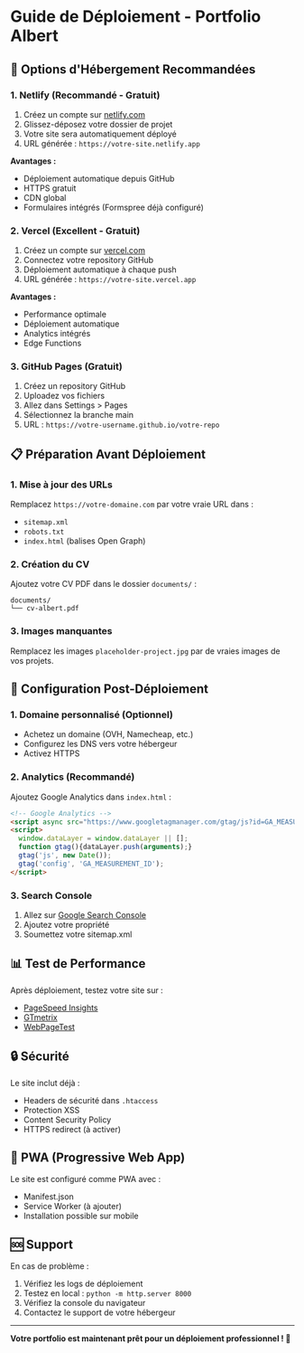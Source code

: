 # Guide de Déploiement - Portfolio Albert

## 🚀 Options d'Hébergement Recommandées

### 1. **Netlify (Recommandé - Gratuit)**
1. Créez un compte sur [netlify.com](https://netlify.com)
2. Glissez-déposez votre dossier de projet
3. Votre site sera automatiquement déployé
4. URL générée : `https://votre-site.netlify.app`

**Avantages :**
- Déploiement automatique depuis GitHub
- HTTPS gratuit
- CDN global
- Formulaires intégrés (Formspree déjà configuré)

### 2. **Vercel (Excellent - Gratuit)**
1. Créez un compte sur [vercel.com](https://vercel.com)
2. Connectez votre repository GitHub
3. Déploiement automatique à chaque push
4. URL générée : `https://votre-site.vercel.app`

**Avantages :**
- Performance optimale
- Déploiement automatique
- Analytics intégrés
- Edge Functions

### 3. **GitHub Pages (Gratuit)**
1. Créez un repository GitHub
2. Uploadez vos fichiers
3. Allez dans Settings > Pages
4. Sélectionnez la branche main
5. URL : `https://votre-username.github.io/votre-repo`

## 📋 Préparation Avant Déploiement

### 1. **Mise à jour des URLs**
Remplacez `https://votre-domaine.com` par votre vraie URL dans :
- `sitemap.xml`
- `robots.txt`
- `index.html` (balises Open Graph)

### 2. **Création du CV**
Ajoutez votre CV PDF dans le dossier `documents/` :
```
documents/
└── cv-albert.pdf
```

### 3. **Images manquantes**
Remplacez les images `placeholder-project.jpg` par de vraies images de vos projets.

## 🔧 Configuration Post-Déploiement

### 1. **Domaine personnalisé (Optionnel)**
- Achetez un domaine (OVH, Namecheap, etc.)
- Configurez les DNS vers votre hébergeur
- Activez HTTPS

### 2. **Analytics (Recommandé)**
Ajoutez Google Analytics dans `index.html` :
```html
<!-- Google Analytics -->
<script async src="https://www.googletagmanager.com/gtag/js?id=GA_MEASUREMENT_ID"></script>
<script>
  window.dataLayer = window.dataLayer || [];
  function gtag(){dataLayer.push(arguments);}
  gtag('js', new Date());
  gtag('config', 'GA_MEASUREMENT_ID');
</script>
```

### 3. **Search Console**
1. Allez sur [Google Search Console](https://search.google.com/search-console)
2. Ajoutez votre propriété
3. Soumettez votre sitemap.xml

## 📊 Test de Performance

Après déploiement, testez votre site sur :
- [PageSpeed Insights](https://pagespeed.web.dev/)
- [GTmetrix](https://gtmetrix.com/)
- [WebPageTest](https://www.webpagetest.org/)

## 🔒 Sécurité

Le site inclut déjà :
- Headers de sécurité dans `.htaccess`
- Protection XSS
- Content Security Policy
- HTTPS redirect (à activer)

## 📱 PWA (Progressive Web App)

Le site est configuré comme PWA avec :
- Manifest.json
- Service Worker (à ajouter)
- Installation possible sur mobile

## 🆘 Support

En cas de problème :
1. Vérifiez les logs de déploiement
2. Testez en local : `python -m http.server 8000`
3. Vérifiez la console du navigateur
4. Contactez le support de votre hébergeur

---

**Votre portfolio est maintenant prêt pour un déploiement professionnel ! 🎉**
